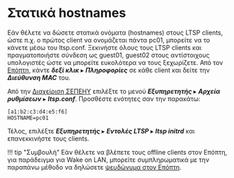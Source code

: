 # Στατικά hostnames

Εάν θέλετε να δώσετε στατικά ονόματα (hostnames) στους LTSP clients, ώστε π.χ.
ο πρώτος client να ονομάζεται πάντα pc01, μπορείτε να το κάνετε μέσω του
ltsp.conf. Ξεκινήστε όλους τους LTSP clients και πραγματοποιήστε σύνδεση ως
guest01, guest02 στους αντίστοιχους υπολογιστές ώστε να μπορείτε ευκολότερα να
τους ξεχωρίζετε. Από τον [Επόπτη](../glossary/index.md#epoptes), κάντε ***δεξί
κλικ*** ▸ ***Πληροφορίες*** σε κάθε client και δείτε την ***Διεύθυνση MAC***
του.

Από την [Διαχείριση ΣΕΠΕΗΥ](../glossary/index.md#sch-scripts) επιλέξτε το μενού
***Εξυπηρετητής*** ▸ ***Αρχεία ρυθμίσεων*** ▸ ***ltsp.conf***. Προσθέστε
ενότητες σαν την παρακάτω:

```text title="/etc/ltsp/ltsp.conf"
[a1:b2:c3:d4:e5:f6]
HOSTNAME=pc01
```

Τέλος, επιλέξτε ***Εξυπηρετητής*** ▸ ***Εντολές LTSP*** ▸ ***ltsp initrd*** και
επανεκκινήστε τους clients.

!!! tip "Συμβουλή"
    Εάν θέλετε να βλέπετε τους offline clients στον Επόπτη, για παράδειγμα για
    Wake on LAN, μπορείτε συμπληρωματικά με την παραπάνω μέθοδο να δηλώσετε
    [ψευδώνυμα στον Επόπτη](../epoptes/groups.md#aliases).
